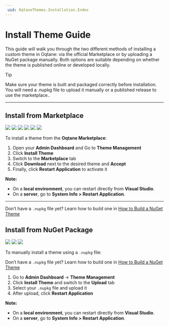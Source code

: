 ```yaml
---
 uid: OqtaneThemes.Installation.Index
---
```


# Install Theme Guide

This guide will walk you through the two different methods of installing a custom theme in Oqtane: via the official Marketplace or by uploading a NuGet package manually. Both options are suitable depending on whether the theme is published online or developed locally.

> [!TIP]
> Make sure your theme is built and packaged correctly before installation. You will need a .nupkg file to upload it manually or a published release to use the marketplace..

---

## Install from Marketplace

<div gallery="gallery01">
  <img src="./assets/shared-install-theme_1.webp" data-caption="Step 1:<br />Open the Admin Dashboard <br /> Go to Theme Management">
  <img src="./assets/shared-install-theme_2.webp" data-caption="Step 2:<br />Click Install Theme">
  <img src="./assets/marketplace-install-theme_1.webp" data-caption="Step 3:<br />Select the Marketplace tab">
  <img src="./assets/marketplace-install-theme_2.webp" data-caption="Step 4:<br />Download and Accept the theme">
  <img src="./assets/marketplace-install-theme_3.webp" data-caption="Step 5:<br />Download Successfully, Restart the Application to activate the theme">
  <img src="./assets/shared-install-theme_3.webp" data-caption="Step 6:<br />Restart the Applicatctio">
</div>

To install a theme from the **Oqtane Marketplace**:

1. Open your **Admin Dashboard** and Go to **Theme Management**
2. Click **Install Theme**
3. Switch to the **Marketplace** tab
4. Click **Download** next to the desired theme and **Accept**
5. Finally, click **Restart Application** to activate it

**Note:**  

* On a **local environment**, you can restart directly from **Visual Studio**.  
* On a **server**, go to **System Info > Restart Application**.

---

Don’t have a `.nupkg` file yet?
Learn how to build one in [How to Build a NuGet Theme](xref:OqtaneThemes.PublishTheme.Index)

## Install from NuGet Package

<div gallery="gallery02">
  <img src="./assets/nuget-install-theme_1.webp" data-caption="Step 1:<br />Open Theme Management">
  <img src="./assets/nuget-install-theme_2.webp" data-caption="Step 2:<br />Upload your .nupkg file">
  <img src="./assets/shared-install-theme_3.webp" data-caption="Step 3:<br />Restart the application">
</div>

To manually install a theme using a `.nupkg` file:

Don’t have a `.nupkg` file yet?
Learn how to build one in [How to Build a NuGet Theme](xref:OqtaneThemes.PublishTheme.Index)

1. Go to **Admin Dashboard** → **Theme Management**
2. Click **Install Theme** and switch to the **Upload** tab
3. Select your `.nupkg` file and upload it
4. After upload, click **Restart Application**

**Note:**  

* On a **local environment**, you can restart directly from **Visual Studio**.  
* On a **server**, go to **System Info > Restart Application**.